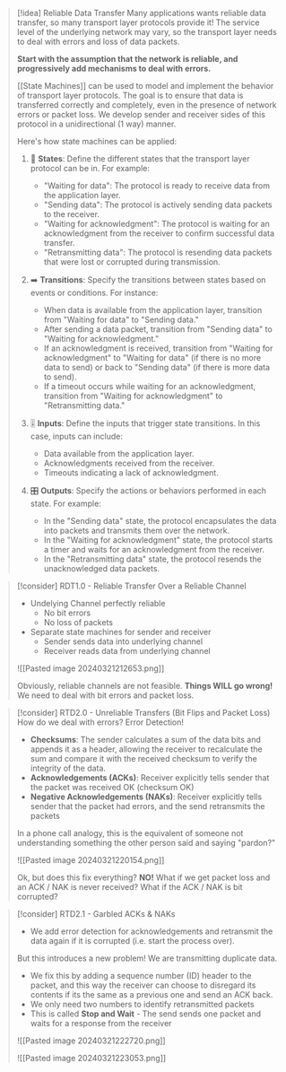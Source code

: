 
> [!idea] Reliable Data Transfer
> Many applications wants reliable data transfer, so many transport layer protocols provide it! The service level of the underlying network may vary, so the transport layer needs to deal with errors and loss of data packets.
> 
> **Start with the assumption that the network is reliable, and progressively add mechanisms to deal with errors.**
> 
> [[State Machines]] can be used to model and implement the behavior of transport layer protocols. The goal is to ensure that data is transferred correctly and completely, even in the presence of network errors or packet loss. We develop sender and receiver sides of this protocol in a unidirectional (1 way) manner.
>
> Here's how state machines can be applied:
>
> 1. 🔵 **States**: Define the different states that the transport layer protocol can be in. For example:
>    - "Waiting for data": The protocol is ready to receive data from the application layer.
>    - "Sending data": The protocol is actively sending data packets to the receiver.
>    - "Waiting for acknowledgment": The protocol is waiting for an acknowledgment from the receiver to confirm successful data transfer.
>    - "Retransmitting data": The protocol is resending data packets that were lost or corrupted during transmission.
>
> 2. ➡️ **Transitions**: Specify the transitions between states based on events or conditions. For instance:
>    - When data is available from the application layer, transition from "Waiting for data" to "Sending data."
>    - After sending a data packet, transition from "Sending data" to "Waiting for acknowledgment."
>    - If an acknowledgment is received, transition from "Waiting for acknowledgment" to "Waiting for data" (if there is no more data to send) or back to "Sending data" (if there is more data to send).
>    - If a timeout occurs while waiting for an acknowledgment, transition from "Waiting for acknowledgment" to "Retransmitting data."
>
> 3. 🎚️ **Inputs**: Define the inputs that trigger state transitions. In this case, inputs can include:
>    - Data available from the application layer.
>    - Acknowledgments received from the receiver.
>    - Timeouts indicating a lack of acknowledgment.
>
> 4. 🎛️ **Outputs**: Specify the actions or behaviors performed in each state. For example:
>    - In the "Sending data" state, the protocol encapsulates the data into packets and transmits them over the network.
>    - In the "Waiting for acknowledgment" state, the protocol starts a timer and waits for an acknowledgment from the receiver.
>    - In the "Retransmitting data" state, the protocol resends the unacknowledged data packets.


> [!consider] RDT1.0 - Reliable Transfer Over a Reliable Channel
> - Undelying Channel perfectly reliable
> 	- No bit errors
> 	- No loss of packets
> - Separate state machines for sender and receiver
> 	- Sender sends data into underlying channel
> 	- Receiver reads data from underlying channel
> 
> ![[Pasted image 20240321212653.png]]
> 
> Obviously, reliable channels are not feasible. **Things WILL go wrong!** We need to deal with bit errors and packet loss. 


> [!consider] RTD2.0 - Unreliable Transfers (Bit Flips and Packet Loss)
> How do we deal with errors? Error Detection!
> - **Checksums**: The sender calculates a sum of the data bits and appends it as a header, allowing the receiver to recalculate the sum and compare it with the received checksum to verify the integrity of the data.
> - **Acknowledgements (ACKs)**: Receiver explicitly tells sender that the packet was received OK (checksum OK)
> - **Negative Acknowledgements (NAKs)**: Receiver explicitly tells sender that the packet had errors, and the send retransmits the packets
> 
> In a phone call analogy, this is the equivalent of someone not understanding something the other person said and saying "pardon?"
> 
> ![[Pasted image 20240321220154.png]]
> 
> Ok, but does this fix everything? **NO!** What if we get packet loss and an ACK / NAK is never received? What if the ACK / NAK is bit corrupted?

> [!consider] RTD2.1 - Garbled ACKs & NAKs
> - We add error detection for acknowledgements and retransmit the data again if it is corrupted (i.e. start the process over). 
> 
> But this introduces a new problem! We are transmitting duplicate data.
> - We fix this by adding a sequence number (ID) header to the packet, and this way the receiver can choose to disregard its contents if its the same as a previous one and send an ACK back.
> - We only need two numbers to identify retransmitted packets
> - This is called **Stop and Wait** - The send sends one packet and waits for a response from the receiver 
> 
> ![[Pasted image 20240321222720.png]]
> 
> ![[Pasted image 20240321223053.png]]







